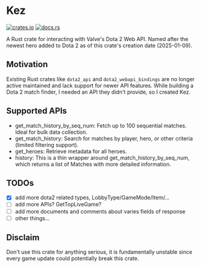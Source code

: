 # Kez

[![crates.io](https://img.shields.io/crates/v/kez)](https://crates.io/crates/kez)
[![docs.rs](https://img.shields.io/docsrs/kez)](https://docs.rs/kez)

A Rust crate for interacting with Valve's Dota 2 Web API. Named after the newest hero added to Dota 2 as of this crate's creation date (2025-01-09).

## Motivation

Existing Rust crates like `dota2_api` and `dota2_webapi_bindings` are no longer active maintained and lack support for newer API features. While building a Dota 2 match finder, I needed an API they didn't provide, so I created Kez.

## Supported APIs

 - get_match_history_by_seq_num: Fetch up to 100 sequential matches. Ideal for bulk data collection.
 - get_match_history: Search for matches by player, hero, or other criteria (limited filtering support).
 - get_heroes: Retrieve metadata for all heroes.
 - history: This is a thin wrapper around get_match_history_by_seq_num, which returns a list of Matches with more detailed information.

 ## TODOs

  - [X] add more dota2 related types, LobbyType/GameMode/Item/...
  - [ ] add more APIs? GetTopLiveGame?
  - [ ] add more documents and comments about varies fields of response
  - [ ] other things...

## Disclaim

Don't use this crate for anything serious, it is fundamentally unstable since every game update could potentially break this crate.
